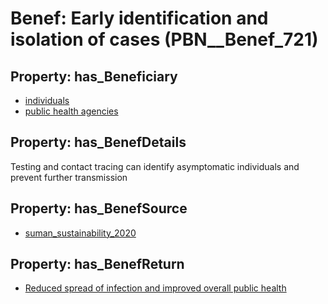 # Benef: __Early identification and isolation of cases__ (PBN__Benef_721)

## Property: has_Beneficiary

* [individuals](../Stakeholder/PBN__Stakeholder_20)
* [public health agencies](../Stakeholder/PBN__Stakeholder_222)

## Property: has_BenefDetails

Testing and contact tracing can identify asymptomatic individuals and prevent further transmission

## Property: has_BenefSource

* [suman_sustainability_2020](../Article/PBN__Article_142)

## Property: has_BenefReturn

* [Reduced spread of infection and improved overall public health](../BenefReturn/PBN__BenefReturn_775)

